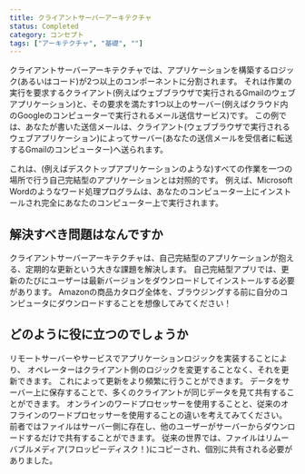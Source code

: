 ```yaml
---
title: クライアントサーバーアーキテクチャ
status: Completed
category: コンセプト
tags: ["アーキテクチャ", "基礎", ""]
---
```


クライアントサーバーアーキテクチャでは、アプリケーションを構築するロジック(あるいはコード)が2つ以上のコンポーネントに分割されます。
それは作業の実行を要求するクライアント(例えばウェブブラウザで実行されるGmailのウェブアプリケーション)と、その要求を満たす1つ以上のサーバー(例えばクラウド内のGoogleのコンピューターで実行されるメール送信サービス)です。
この例では、あなたが書いた送信メールは、クライアント(ウェブブラウザで実行されるウェブアプリケーション)によってサーバー(あなたの送信メールを受信者に転送するGmailのコンピューター)へ送られます。

これは、(例えばデスクトップアプリケーションのような)すべての作業を一つの場所で行う自己完結型のアプリケーションとは対照的です。
例えば、Microsoft Wordのようなワード処理プログラムは、あなたのコンピューター上にインストールされ完全にあなたのコンピューター上で実行されます。

## 解決すべき問題はなんですか

クライアントサーバーアーキテクチャは、自己完結型のアプリケーションが抱える、定期的な更新という大きな課題を解決します。
自己完結型アプリでは、更新のたびにユーザーは最新バージョンをダウンロードしてインストールする必要があります。
Amazonの商品カタログ全体を、ブラウジングする前に自分のコンピュータにダウンロードすることを想像してみてください！

## どのように役に立つのでしょうか

リモートサーバーやサービスでアプリケーションロジックを実装することにより、
オペレーターはクライアント側のロジックを変更することなく、それを更新できます。
これによって更新をより頻繁に行うことができます。
データをサーバー上に保存することで、多くのクライアントが同じデータを見て共有することができます。
オンラインのワードプロセッサーを使用することと、従来のオフラインのワードプロセッサーを使用することの違いを考えてみてください。
前者ではファイルはサーバー側に存在し、他のユーザーがサーバーからダウンロードするだけで共有することができます。
従来の世界では、ファイルはリムーバブルメディア(フロッピーディスク！)にコピーされ、個別に共有される必要がありました。
